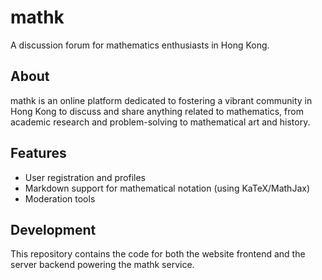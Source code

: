 # mathk

A discussion forum for mathematics enthusiasts in Hong Kong.

## About

mathk is an online platform dedicated to fostering a vibrant community in Hong Kong to discuss and share anything related to mathematics, from academic research and problem-solving to mathematical art and history.

## Features

- User registration and profiles
- Markdown support for mathematical notation (using KaTeX/MathJax)
- Moderation tools

## Development

This repository contains the code for both the website frontend and the server backend powering the mathk service.